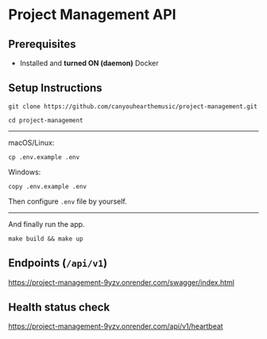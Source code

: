 # Project Management API

## Prerequisites
- Installed and **turned ON (daemon)** Docker


## Setup Instructions

```
git clone https://github.com/canyouhearthemusic/project-management.git

cd project-management
```
___
macOS/Linux:
```
cp .env.example .env
```
Windows:
```
copy .env.example .env
```

Then configure `.env` file by yourself.
___
And finally run the app.
```
make build && make up
```

## Endpoints (`/api/v1`)
https://project-management-9yzv.onrender.com/swagger/index.html 


## Health status check
https://project-management-9yzv.onrender.com/api/v1/heartbeat
